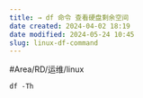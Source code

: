 ```yaml
---
title: → df 命令 查看硬盘剩余空间
date created: 2024-04-02 18:19
date modified: 2024-05-24 10:45
slug: linux-df-command
---
```

#Area/RD/运维/linux 

```
df -Th
```